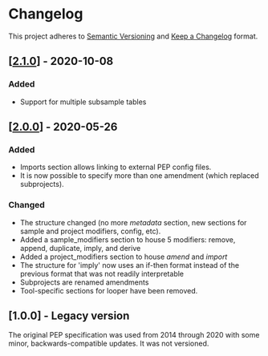 # Changelog

This project adheres to [Semantic Versioning](https://semver.org/spec/v2.0.0.html) and [Keep a Changelog](https://keepachangelog.com/en/1.0.0/) format. 

## [[2.1.0](http://pep.databio.org/en/2.1.0/)] - 2020-10-08

### Added
- Support for multiple subsample tables

## [[2.0.0](http://pep.databio.org/en/2.0.0/)] - 2020-05-26

### Added
- Imports section allows linking to external PEP config files.
- It is now possible to specify more than one amendment (which replaced subprojects).

### Changed
- The structure changed (no more *metadata* section, new sections for sample and project modifiers, config, etc).
- Added a sample_modifiers section to house 5 modifiers: remove, append, duplicate, imply, and derive
- Added a project_modifiers section to house *amend* and *import*
- The structure for 'imply' now uses an if-then format instead of the previous format that was not readily interpretable
- Subprojects are renamed amendments
- Tool-specific sections for looper have been removed.


## [1.0.0] - Legacy version

The original PEP specification was used from 2014 through 2020 with some minor, backwards-compatible updates. It was not versioned.